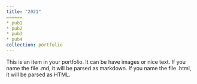 ```yaml
---
title: "2021"
======
* pub1
* pub2
* pub3
* pub4
collection: portfolio
---
```


This is an item in your portfolio. It can be have images or nice text. If you name the file .md, it will be parsed as markdown. If you name the file .html, it will be parsed as HTML. 
